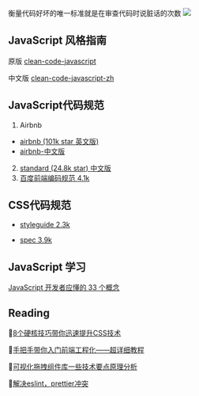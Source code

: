 衡量代码好坏的唯一标准就是在审查代码时说脏话的次数
![](https://gitee.com/youngniu/pic-bed/raw/master/img/%E8%A1%A1%E9%87%8F%E4%BB%A3%E7%A0%81%E8%B4%A8%E9%87%8F%E7%9A%84%E5%94%AF%E4%B8%80%E6%A0%87%E5%87%86%E6%98%AF%E9%98%85%E8%AF%BB%E8%AF%A5%E4%BB%A3%E7%A0%81%E6%97%B6%E8%AF%B4%E8%84%8F%E8%AF%9D%E7%9A%84%E6%AC%A1%E6%95%B0.jpg)

## JavaScript 风格指南

原版 [clean-code-javascript](https://github.com/ryanmcdermott/clean-code-javascript)

中文版 [clean-code-javascript-zh](https://github.com/beginor/clean-code-javascript)



## JavaScript代码规范

1. Airbnb

- [airbnb (101k star 英文版)](https://github.com/airbnb/javascript)
- [airbnb-中文版](https://github.com/lin-123/javascript)

2. [standard (24.8k star) 中文版](https://github.com/standard/standard/blob/master/docs/README-zhcn.md)
3. [百度前端编码规范 4.1k](https://github.com/ecomfe/spec)



## CSS代码规范

- [styleguide 2.3k](https://github.com/fex-team/styleguide/blob/master/css.md)

- [spec 3.9k](https://github.com/ecomfe/spec/blob/master/css-style-guide.md)

  


## JavaScript 学习

[JavaScript 开发者应懂的 33 个概念](https://github.com/stephentian/33-js-concepts)



## Reading

📕[8个硬核技巧带你迅速提升CSS技术](https://juejin.cn/post/6908879198933221383#heading-1)

📕[手把手带你入门前端工程化——超详细教程](https://juejin.cn/post/6892003555818143752#heading-57)

📕[可视化拖拽组件库一些技术要点原理分析](https://juejin.cn/post/6908502083075325959)

📕[解决eslint，prettier冲突](https://www.cnblogs.com/mspeer/p/12055962.html)